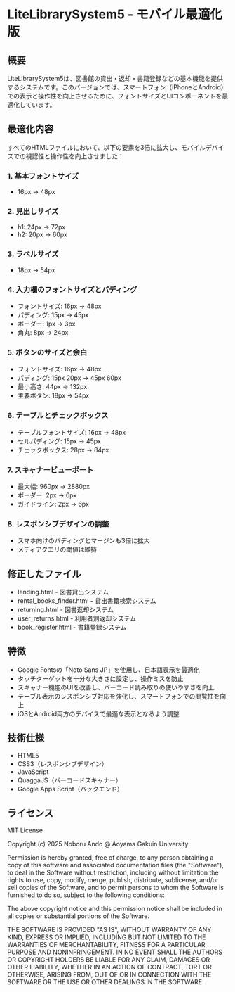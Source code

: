 # LiteLibrarySystem5 - モバイル最適化版

## 概要
LiteLibrarySystem5は、図書館の貸出・返却・書籍登録などの基本機能を提供するシステムです。このバージョンでは、スマートフォン（iPhoneとAndroid）での表示と操作性を向上させるために、フォントサイズとUIコンポーネントを最適化しています。

## 最適化内容
すべてのHTMLファイルにおいて、以下の要素を3倍に拡大し、モバイルデバイスでの視認性と操作性を向上させました：

### 1. 基本フォントサイズ
- 16px → 48px

### 2. 見出しサイズ
- h1: 24px → 72px
- h2: 20px → 60px

### 3. ラベルサイズ
- 18px → 54px

### 4. 入力欄のフォントサイズとパディング
- フォントサイズ: 16px → 48px
- パディング: 15px → 45px
- ボーダー: 1px → 3px
- 角丸: 8px → 24px

### 5. ボタンのサイズと余白
- フォントサイズ: 16px → 48px
- パディング: 15px 20px → 45px 60px
- 最小高さ: 44px → 132px
- 主要ボタン: 18px → 54px

### 6. テーブルとチェックボックス
- テーブルフォントサイズ: 16px → 48px
- セルパディング: 15px → 45px
- チェックボックス: 28px → 84px

### 7. スキャナービューポート
- 最大幅: 960px → 2880px
- ボーダー: 2px → 6px
- ガイドライン: 2px → 6px

### 8. レスポンシブデザインの調整
- スマホ向けのパディングとマージンも3倍に拡大
- メディアクエリの閾値は維持

## 修正したファイル
- lending.html - 図書貸出システム
- rental_books_finder.html - 貸出書籍検索システム
- returning.html - 図書返却システム
- user_returns.html - 利用者別返却システム
- book_register.html - 書籍登録システム

## 特徴
- Google Fontsの「Noto Sans JP」を使用し、日本語表示を最適化
- タッチターゲットを十分な大きさに設定し、操作ミスを防止
- スキャナー機能のUIを改善し、バーコード読み取りの使いやすさを向上
- テーブル表示のレスポンシブ対応を強化し、スマートフォンでの閲覧性を向上
- iOSとAndroid両方のデバイスで最適な表示となるよう調整

## 技術仕様
- HTML5
- CSS3（レスポンシブデザイン）
- JavaScript
- QuaggaJS（バーコードスキャナー）
- Google Apps Script（バックエンド）

## ライセンス
MIT License

Copyright (c) 2025 Noboru Ando @ Aoyama Gakuin University

Permission is hereby granted, free of charge, to any person obtaining a copy
of this software and associated documentation files (the "Software"), to deal
in the Software without restriction, including without limitation the rights
to use, copy, modify, merge, publish, distribute, sublicense, and/or sell
copies of the Software, and to permit persons to whom the Software is
furnished to do so, subject to the following conditions:

The above copyright notice and this permission notice shall be included in all
copies or substantial portions of the Software.

THE SOFTWARE IS PROVIDED "AS IS", WITHOUT WARRANTY OF ANY KIND, EXPRESS OR
IMPLIED, INCLUDING BUT NOT LIMITED TO THE WARRANTIES OF MERCHANTABILITY,
FITNESS FOR A PARTICULAR PURPOSE AND NONINFRINGEMENT. IN NO EVENT SHALL THE
AUTHORS OR COPYRIGHT HOLDERS BE LIABLE FOR ANY CLAIM, DAMAGES OR OTHER
LIABILITY, WHETHER IN AN ACTION OF CONTRACT, TORT OR OTHERWISE, ARISING FROM,
OUT OF OR IN CONNECTION WITH THE SOFTWARE OR THE USE OR OTHER DEALINGS IN THE
SOFTWARE.
